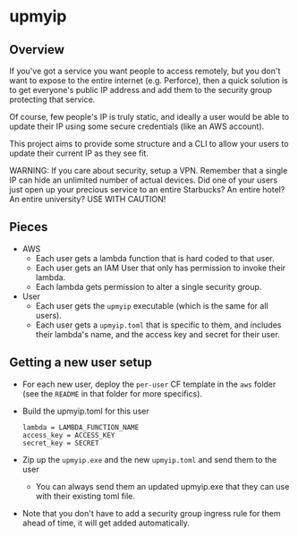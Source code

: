 # upmyip

## Overview

If you've got a service you want people to access remotely, but you don't want to expose to the entire internet (e.g. Perforce), then a quick solution is to get everyone's public IP address and add them to the security group protecting that service.

Of course, few people's IP is truly static, and ideally a user would be able to update their IP using some secure credentials (like an AWS account).

This project aims to provide some structure and a CLI to allow your users to update their current IP as they see fit.

WARNING: If you care about security, setup a VPN. Remember that a single IP can hide an unlimited number of actual devices. Did one of your users just open up your precious service to an entire Starbucks? An entire hotel? An entire university? USE WITH CAUTION!

## Pieces

- AWS
  - Each user gets a lambda function that is hard coded to that user.
  - Each user gets an IAM User that only has permission to invoke their lambda.
  - Each lambda gets permission to alter a single security group.
- User
  - Each user gets the `upmyip` executable (which is the same for all users).
  - Each user gets a `upmyip.toml` that is specific to them, and includes their lambda's name, and the access key and secret for their user.

## Getting a new user setup

- For each new user, deploy the `per-user` CF template in the `aws` folder (see the `README` in that folder for more specifics).

- Build the upmyip.toml for this user
  ```text
  lambda = LAMBDA_FUNCTION_NAME
  access_key = ACCESS_KEY
  secret_key = SECRET
  ```

- Zip up the `upmyip.exe` and the new `upmyip.toml` and send them to the user
  - You can always send them an updated upmyip.exe that they can use with their existing toml file.

- Note that you don't have to add a security group ingress rule for them ahead of time, it will get added automatically.

